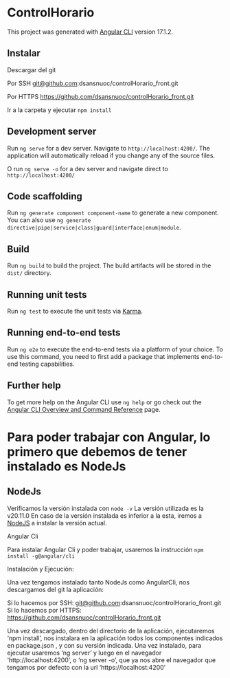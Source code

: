 # ControlHorario

This project was generated with [Angular CLI](https://github.com/angular/angular-cli) version 17.1.2.

## Instalar

Descargar del git

Por SSH
git@github.com:dsansnuoc/controlHorario_front.git

Por HTTPS
https://github.com/dsansnuoc/controlHorario_front.git

Ir a la carpeta y ejecutar `npm install`

## Development server

Run `ng serve` for a dev server. Navigate to `http://localhost:4200/`. The application will automatically reload if you change any of the source files.

O run `ng serve -o` for a dev server and navigate direct to `http://localhost:4200/`


## Code scaffolding

Run `ng generate component component-name` to generate a new component. You can also use `ng generate directive|pipe|service|class|guard|interface|enum|module`.

## Build

Run `ng build` to build the project. The build artifacts will be stored in the `dist/` directory.

## Running unit tests

Run `ng test` to execute the unit tests via [Karma](https://karma-runner.github.io).

## Running end-to-end tests

Run `ng e2e` to execute the end-to-end tests via a platform of your choice. To use this command, you need to first add a package that implements end-to-end testing capabilities.

## Further help

To get more help on the Angular CLI use `ng help` or go check out the [Angular CLI Overview and Command Reference](https://angular.io/cli) page.


# Para poder trabajar con Angular, lo primero que debemos de tener instalado es NodeJs

## NodeJs

Verificamos la versión instalada con `node -v`
La versión utilizada es la v20.11.0
En caso de la versión instalada es inferior a la esta, iremos a [NodeJS](https://nodejs.org/en/download) a instalar la versión actual.

Angular Cli

Para instalar Angular Cli y poder trabajar, usaremos la instrucción `npm install -g@angular/cli`

Instalación y Ejecución:

Una vez tengamos instalado tanto NodeJs como AngularCli, nos descargamos del git la aplicación:

Si lo hacemos por SSH: git@github.com:dsansnuoc/controlHorario_front.git
Si lo hacemos por HTTPS: https://github.com/dsansnuoc/controlHorario_front.git

Una vez descargado, dentro del directorio de la aplicación, ejecutaremos ‘npm install’, nos instalara en la aplicación todos los componentes indicados en package.json , y con su versión indicada.
Una vez instalado, para ejecutar usaremos ‘ng server’ y luego en el navegador ‘http://localhost:4200’, o ‘ng server -o’, que ya nos abre el navegador que tengamos por defecto con la url ‘https://localhost:4200’

